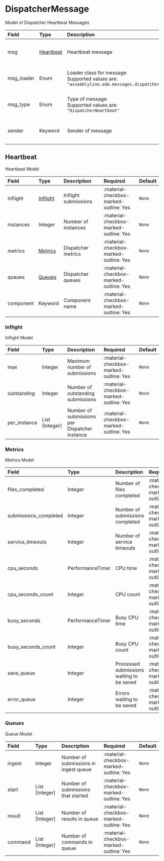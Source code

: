 [comment]: # (AUTOGENERATED MARKDOWN CONTENT. UPDATES TO ODM DOCUMENTATION SHOULD BE DONE THROUGH ASSEMBLYLINE-BASE REPO!)
# DispatcherMessage
Model of Dispatcher Heartbeat Messages

| Field | Type | Description | Required | Default |
| :--- | :--- | :--- | :--- | :--- |
| msg | [Heartbeat](/assemblyline4_docs/odm/messages/dispatcher_heartbeat/#heartbeat) | Heartbeat message | <div style="width:100px">:material-checkbox-marked-outline: Yes</div> | `None` |
| msg_loader | Enum | Loader class for message<br>Supported values are:<br>`"assemblyline.odm.messages.dispatcher_heartbeat.DispatcherMessage"` | <div style="width:100px">:material-checkbox-marked-outline: Yes</div> | `assemblyline.odm.messages.dispatcher_heartbeat.DispatcherMessage` |
| msg_type | Enum | Type of message<br>Supported values are:<br>`"DispatcherHeartbeat"` | <div style="width:100px">:material-checkbox-marked-outline: Yes</div> | `DispatcherHeartbeat` |
| sender | Keyword | Sender of message | <div style="width:100px">:material-checkbox-marked-outline: Yes</div> | `None` |


[comment]: # (AUTOGENERATED MARKDOWN CONTENT. UPDATES TO ODM DOCUMENTATION SHOULD BE DONE THROUGH ASSEMBLYLINE-BASE REPO!)
## Heartbeat
Heartbeat Model

| Field | Type | Description | Required | Default |
| :--- | :--- | :--- | :--- | :--- |
| inflight | [Inflight](/assemblyline4_docs/odm/messages/dispatcher_heartbeat/#inflight) | Inflight submissions | <div style="width:100px">:material-checkbox-marked-outline: Yes</div> | `None` |
| instances | Integer | Number of instances | <div style="width:100px">:material-checkbox-marked-outline: Yes</div> | `None` |
| metrics | [Metrics](/assemblyline4_docs/odm/messages/dispatcher_heartbeat/#metrics) | Dispatcher metrics | <div style="width:100px">:material-checkbox-marked-outline: Yes</div> | `None` |
| queues | [Queues](/assemblyline4_docs/odm/messages/dispatcher_heartbeat/#queues) | Dispatcher queues | <div style="width:100px">:material-checkbox-marked-outline: Yes</div> | `None` |
| component | Keyword | Component name | <div style="width:100px">:material-checkbox-marked-outline: Yes</div> | `None` |


[comment]: # (AUTOGENERATED MARKDOWN CONTENT. UPDATES TO ODM DOCUMENTATION SHOULD BE DONE THROUGH ASSEMBLYLINE-BASE REPO!)
### Inflight
Inflight Model

| Field | Type | Description | Required | Default |
| :--- | :--- | :--- | :--- | :--- |
| max | Integer | Maximum number of submissions | <div style="width:100px">:material-checkbox-marked-outline: Yes</div> | `None` |
| outstanding | Integer | Number of outstanding submissions | <div style="width:100px">:material-checkbox-marked-outline: Yes</div> | `None` |
| per_instance | List [Integer] | Number of submissions per Dispatcher instance | <div style="width:100px">:material-checkbox-marked-outline: Yes</div> | `None` |


[comment]: # (AUTOGENERATED MARKDOWN CONTENT. UPDATES TO ODM DOCUMENTATION SHOULD BE DONE THROUGH ASSEMBLYLINE-BASE REPO!)
### Metrics
Metrics Model

| Field | Type | Description | Required | Default |
| :--- | :--- | :--- | :--- | :--- |
| files_completed | Integer | Number of files completed | <div style="width:100px">:material-checkbox-marked-outline: Yes</div> | `None` |
| submissions_completed | Integer | Number of submissions completed | <div style="width:100px">:material-checkbox-marked-outline: Yes</div> | `None` |
| service_timeouts | Integer | Number of service timeouts | <div style="width:100px">:material-checkbox-marked-outline: Yes</div> | `None` |
| cpu_seconds | PerformanceTimer | CPU time | <div style="width:100px">:material-checkbox-marked-outline: Yes</div> | `None` |
| cpu_seconds_count | Integer | CPU count | <div style="width:100px">:material-checkbox-marked-outline: Yes</div> | `None` |
| busy_seconds | PerformanceTimer | Busy CPU time | <div style="width:100px">:material-checkbox-marked-outline: Yes</div> | `None` |
| busy_seconds_count | Integer | Busy CPU count | <div style="width:100px">:material-checkbox-marked-outline: Yes</div> | `None` |
| save_queue | Integer | Processed submissions waiting to be saved | <div style="width:100px">:material-checkbox-marked-outline: Yes</div> | `None` |
| error_queue | Integer | Errors waiting to be saved | <div style="width:100px">:material-checkbox-marked-outline: Yes</div> | `None` |


[comment]: # (AUTOGENERATED MARKDOWN CONTENT. UPDATES TO ODM DOCUMENTATION SHOULD BE DONE THROUGH ASSEMBLYLINE-BASE REPO!)
### Queues
Queue Model

| Field | Type | Description | Required | Default |
| :--- | :--- | :--- | :--- | :--- |
| ingest | Integer | Number of submissions in ingest queue | <div style="width:100px">:material-checkbox-marked-outline: Yes</div> | `None` |
| start | List [Integer] | Number of submissions that started | <div style="width:100px">:material-checkbox-marked-outline: Yes</div> | `None` |
| result | List [Integer] | Number of results in queue | <div style="width:100px">:material-checkbox-marked-outline: Yes</div> | `None` |
| command | List [Integer] | Number of commands in queue | <div style="width:100px">:material-checkbox-marked-outline: Yes</div> | `None` |


